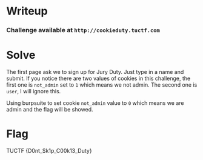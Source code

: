 # Writeup

### Challenge available at `http://cookieduty.tuctf.com`

# Solve
The first page ask we to sign up for Jury Duty. Just type in a name and submit. If you notice there are two values of cookies in this challenge, the first one is `not_admin` set to `1` which means we not admin. The second one is `user`, I will ignore this.

Using burpsuite to set cookie `not_admin` value to `0` which means we are admin and the flag will be showed. 

# Flag 
TUCTF {D0nt_Sk1p_C00k13_Duty}
